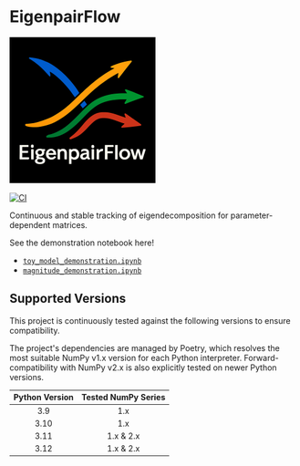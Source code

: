 # EigenpairFlow
<img src="https://github.com/t-uda/eigenpairflow/raw/main/eigenpairflow-logo.png" alt="eigenpairflow-logo" width="256" />

[![CI](https://github.com/t-uda/EigenpairFlow/actions/workflows/ci.yml/badge.svg)](https://github.com/t-uda/EigenpairFlow/actions/workflows/ci.yml)

Continuous and stable tracking of eigendecomposition for parameter-dependent matrices.

See the demonstration notebook here!

* [`toy_model_demonstration.ipynb`](notebooks/toy_model_demonstration.ipynb)
* [`magnitude_demonstration.ipynb`](notebooks/magnitude_demonstration.ipynb)

## Supported Versions

This project is continuously tested against the following versions to ensure compatibility.

The project's dependencies are managed by Poetry, which resolves the most suitable NumPy v1.x version for each Python interpreter. Forward-compatibility with NumPy v2.x is also explicitly tested on newer Python versions.

| Python Version | Tested NumPy Series |
| :------------: | :-----------------: |
| 3.9            | 1.x                 |
| 3.10           | 1.x                 |
| 3.11           | 1.x & 2.x           |
| 3.12           | 1.x & 2.x           |
